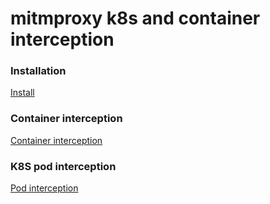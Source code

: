 # mitmproxy k8s and container interception
### Installation
[Install](./docs/install.md)
### Container interception
[Container interception](./docs/docker_mitm_intercepts.md)
### K8S pod interception
[Pod interception](./docs/kubernetes_mitm_intercepts_basic.md)

